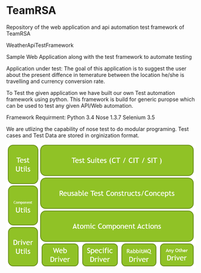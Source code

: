 # TeamRSA
Repository of the web application and api automation test framework of TeamRSA

WeatherApiTestFramework

Sample Web Application along with the test framework to automate testing

Application under test: The goal of this application is to suggest the user about the present diffence in temerature between the location he/she is travelling and currency conversion rate.

To Test the given application we have built our own Test automation framework using python. This framework is build for generic puropse which can be used to test any given API/Web automation.

Framework Requirment: Python 3.4 Nose 1.3.7 Selenium 3.5

We are utlizing the capability of nose test to do modular programing. Test cases and Test Data are stored in orginization format.

![Automation FrameWork](https://github.com/DevonQAHackathon/TeamRSA/blob/master/Images/image.png?raw=true?raw=true "Block Diagram")
